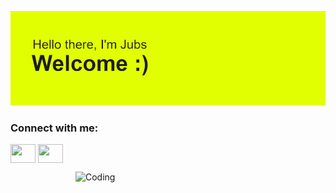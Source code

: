 [![MasterHead](./header.png)](https://github.com/JubsHereMan)

<h3 align="left">Connect with me:</h3>
<p align="left">

<a href="https://www.linkedin.com/in/jubshere/" target="blank"><img align="center" src="https://cdn.jsdelivr.net/npm/simple-icons@3.0.1/icons/linkedin.svg" alt="" height="30" width="40" /></a>
<a href="https://www.instagran.com/jubshere?ugsh=cTIIcn9IdHI2aHJn" target="blank"><img align="center" src="https://cdn.jsdelivr.net/npm/simple-icons@3.0.1/icons/instagram.svg" alt="" height="30" width="40" /></a>

<img align="right" alt="Coding" width="400" src="[coloque o link aqui](https://giphy.com/embed/RGyUJwAFjP38P3uEiV)">


